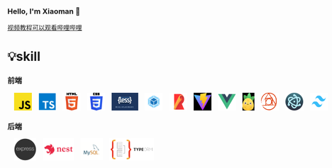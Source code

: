### Hello, I'm Xiaoman 👋

[视频教程可以观看哔哩哔哩](https://space.bilibili.com/99210573?spm_id_from=333.1007.0.0)

# 💡skill

### 前端

<div style='display:flex'>
<img width='40' height='40' title='javaScript' style='margin-left:15px;' src='skill/js.png' />
<img width='40' height='40' title='typeScript' style='margin-left:15px;' src='skill/ts.png' />
<img width='40' height='40' title='html5' style='margin-left:15px;' src='skill/h5.png' />
<img width='40' height='40' title='css3' style='margin-left:15px;' src='skill/css3.png' />
<img width='60' height='40' title='less' style='margin-left:15px;' src='skill/less.png' />
<img width='40' height='40' title='webpack' style='margin-left:15px;' src='skill/webpack.png' />
<img width='40' height='40' title='rollup' style='margin-left:15px;' src='skill/rollup.png' />
<img width='40' height='40' title='vite' style='margin-left:15px;' src='skill/vite.png' />
<img width='40' height='40' title='vue' style='margin-left:15px;' src='skill/vue.png' />
<img width='30' height='40' title='pinia' style='margin-left:15px;' src='skill/pinia.png' />
<img width='40' height='40' title='postCss' style='margin-left:15px;' src='skill/postCss.png' />
<img width='40' height='40' title='electron' style='margin-left:15px;' src='skill/electron.png' />
<img width='40' height='40' title='tailwind' style='margin-left:15px;' src='skill/tailwind.png' />
<img width='40' height='40' title='git' style='margin-left:15px;' src='skill/git.png' />
</div>

### 后端

<div style='display:flex'>
<img width='50' height='50' title='express' style='margin-left:15px;' src='skill/express.png' />
<img width='70' height='50' title='nest' style='margin-left:15px;' src='skill/nest.jpg' />
<img width='50' height='50' title='mysql' style='margin-left:15px;' src='skill/mysql.png' />
<img width='100' height='50' title='typeOrm' style='margin-left:15px;' src='skill/typeOrm.png' />
</div>



